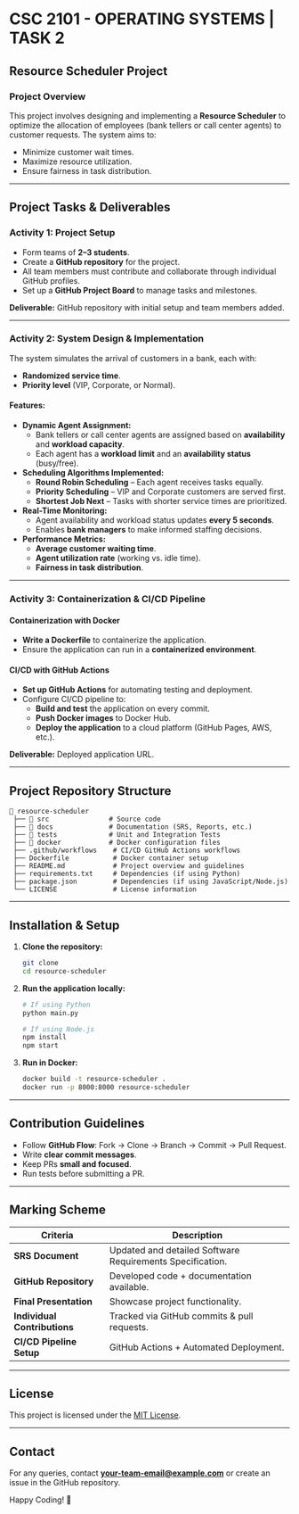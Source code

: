 # CSC 2101 - OPERATING SYSTEMS | TASK 2

## Resource Scheduler Project

### Project Overview
This project involves designing and implementing a **Resource Scheduler** to optimize the allocation of employees (bank tellers or call center agents) to customer requests. The system aims to:
- Minimize customer wait times.
- Maximize resource utilization.
- Ensure fairness in task distribution.

---

## Project Tasks & Deliverables

### Activity 1: Project Setup
- Form teams of **2–3 students**.
- Create a **GitHub repository** for the project.
- All team members must contribute and collaborate through individual GitHub profiles.
- Set up a **GitHub Project Board** to manage tasks and milestones.

**Deliverable:** GitHub repository with initial setup and team members added.

---

### Activity 2: System Design & Implementation
The system simulates the arrival of customers in a bank, each with:
- **Randomized service time**.
- **Priority level** (VIP, Corporate, or Normal).

#### Features:
- **Dynamic Agent Assignment:**
  - Bank tellers or call center agents are assigned based on **availability** and **workload capacity**.
  - Each agent has a **workload limit** and an **availability status** (busy/free).
- **Scheduling Algorithms Implemented:**
  - **Round Robin Scheduling** – Each agent receives tasks equally.
  - **Priority Scheduling** – VIP and Corporate customers are served first.
  - **Shortest Job Next** – Tasks with shorter service times are prioritized.
- **Real-Time Monitoring:**
  - Agent availability and workload status updates **every 5 seconds**.
  - Enables **bank managers** to make informed staffing decisions.
- **Performance Metrics:**
  - **Average customer waiting time**.
  - **Agent utilization rate** (working vs. idle time).
  - **Fairness in task distribution**.

---

### Activity 3: Containerization & CI/CD Pipeline
#### Containerization with Docker
- **Write a Dockerfile** to containerize the application.
- Ensure the application can run in a **containerized environment**.

#### CI/CD with GitHub Actions
- **Set up GitHub Actions** for automating testing and deployment.
- Configure CI/CD pipeline to:
  - **Build and test** the application on every commit.
  - **Push Docker images** to Docker Hub.
  - **Deploy the application** to a cloud platform (GitHub Pages, AWS, etc.).

**Deliverable:** Deployed application URL.

---

## Project Repository Structure
```
📂 resource-scheduler
 ├── 📂 src               # Source code
 ├── 📂 docs              # Documentation (SRS, Reports, etc.)
 ├── 📂 tests             # Unit and Integration Tests
 ├── 📂 docker            # Docker configuration files
 ├── .github/workflows    # CI/CD GitHub Actions workflows
 ├── Dockerfile           # Docker container setup
 ├── README.md            # Project overview and guidelines
 ├── requirements.txt     # Dependencies (if using Python)
 ├── package.json         # Dependencies (if using JavaScript/Node.js)
 └── LICENSE              # License information
```

---

## Installation & Setup
1. **Clone the repository:**
   ```bash
   git clone 
   cd resource-scheduler
   ```
2. **Run the application locally:**
   ```bash
   # If using Python
   python main.py
   ```
   ```bash
   # If using Node.js
   npm install
   npm start
   ```
3. **Run in Docker:**
   ```bash
   docker build -t resource-scheduler .
   docker run -p 8000:8000 resource-scheduler
   ```

---

## Contribution Guidelines
- Follow **GitHub Flow**: Fork → Clone → Branch → Commit → Pull Request.
- Write **clear commit messages**.
- Keep PRs **small and focused**.
- Run tests before submitting a PR.

---

## Marking Scheme
| Criteria | Description |
|----------|-------------|
| **SRS Document** | Updated and detailed Software Requirements Specification. |
| **GitHub Repository** | Developed code + documentation available. |
| **Final Presentation** | Showcase project functionality. |
| **Individual Contributions** | Tracked via GitHub commits & pull requests. |
| **CI/CD Pipeline Setup** | GitHub Actions + Automated Deployment. |

---

## License
This project is licensed under the [MIT License](LICENSE).

---

## Contact
For any queries, contact **your-team-email@example.com** or create an issue in the GitHub repository.

Happy Coding! 🚀
